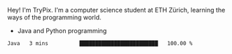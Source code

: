 Hey! I'm TryPix. I'm a computer science student at ETH Zürich, learning the ways of the programming world. 

- Java and Python programming


<!--START_SECTION:waka-->

```text
Java   3 mins          █████████████████████████   100.00 %
```

<!--END_SECTION:waka-->
